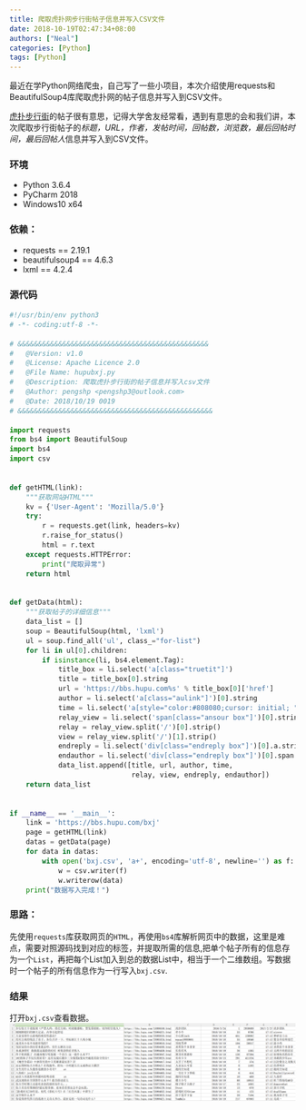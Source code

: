```yaml
---
title: 爬取虎扑网步行街帖子信息并写入CSV文件
date: 2018-10-19T02:47:34+08:00
authors: ["Neal"]
categories: [Python]
tags: [Python]
---
```


最近在学Python网络爬虫，自己写了一些小项目，本次介绍使用requests和BeautifulSoup4库爬取虎扑网的帖子信息并写入到CSV文件。

<!--more-->

[虎扑步行街](https://bbs.hupu.com/bxj)的帖子很有意思，记得大学舍友经常看，遇到有意思的会和我们讲，本次爬取步行街帖子的*标题，URL，作者，发帖时间，回帖数，浏览数，最后回帖时间，最后回帖人*信息并写入到CSV文件。

### 环境
* Python 3.6.4
* PyCharm 2018
* Windows10 x64

### 依赖：
- requests == 2.19.1
- beautifulsoup4 == 4.6.3
- lxml == 4.2.4

### 源代码

```python
#!/usr/bin/env python3
# -*- coding:utf-8 -*-

# &&&&&&&&&&&&&&&&&&&&&&&&&&&&&&&&&&&&&&&&&&&&&&&
#   @Version: v1.0
#   @License: Apache Licence 2.0
#   @File Name: hupubxj.py
#   @Description: 爬取虎扑步行街的帖子信息并写入csv文件
#   @Author: pengshp <pengshp3@outlook.com>
#   @Date: 2018/10/19 0019
# &&&&&&&&&&&&&&&&&&&&&&&&&&&&&&&&&&&&&&&&&&&&&&&&

import requests
from bs4 import BeautifulSoup
import bs4
import csv


def getHTML(link):
    """获取网站HTML"""
    kv = {'User-Agent': 'Mozilla/5.0'}
    try:
        r = requests.get(link, headers=kv)
        r.raise_for_status()
        html = r.text
    except requests.HTTPError:
        print("爬取异常")
    return html


def getData(html):
    """获取帖子的详细信息"""
    data_list = []
    soup = BeautifulSoup(html, 'lxml')
    ul = soup.find_all('ul', class_="for-list")
    for li in ul[0].children:
        if isinstance(li, bs4.element.Tag):
            title_box = li.select('a[class="truetit"]')
            title = title_box[0].string
            url = 'https://bbs.hupu.com%s' % title_box[0]['href']
            author = li.select('a[class="aulink"]')[0].string
            time = li.select('a[style="color:#808080;cursor: initial; "]')[0].string
            relay_view = li.select('span[class="ansour box"]')[0].string
            relay = relay_view.split('/')[0].strip()
            view = relay_view.split('/')[1].strip()
            endreply = li.select('div[class="endreply box"]')[0].a.string
            endauthor = li.select('div[class="endreply box"]')[0].span.string
            data_list.append([title, url, author, time,
                              relay, view, endreply, endauthor])
    return data_list


if __name__ == '__main__':
    link = 'https://bbs.hupu.com/bxj'
    page = getHTML(link)
    datas = getData(page)
    for data in datas:
        with open('bxj.csv', 'a+', encoding='utf-8', newline='') as f:
            w = csv.writer(f)
            w.writerow(data)
    print("数据写入完成！")
```

### 思路：

先使用`requests`库获取网页的`HTML`，再使用`bs4`库解析网页中的数据，这里是难点，需要对照源码找到对应的标签，并提取所需的信息,把单个帖子所有的信息存为一个`List`，再把每个List加入到总的数据List中，相当于一个二维数组。写数据时一个帖子的所有信息作为一行写入`bxj.csv`.

### 结果

打开`bxj.csv`查看数据。
![bxjdata](/images/bxj.png "top")
